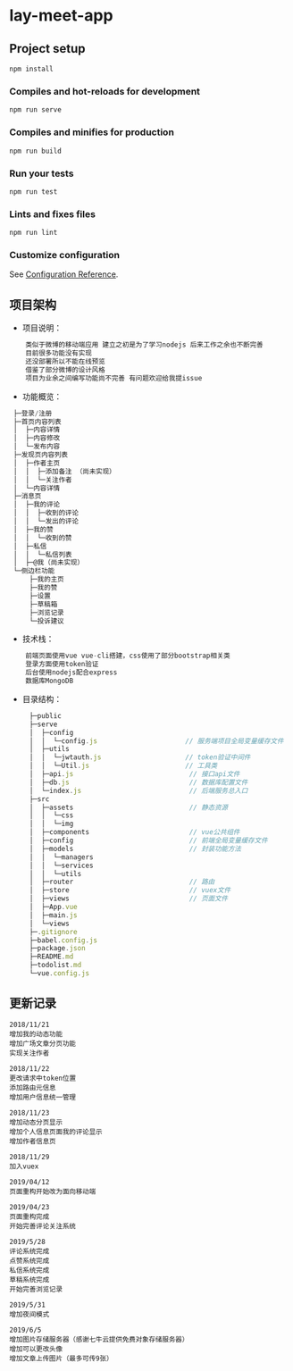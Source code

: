 # lay-meet-app

## Project setup
```
npm install
```

### Compiles and hot-reloads for development
```
npm run serve
```

### Compiles and minifies for production
```
npm run build
```

### Run your tests
```
npm run test
```

### Lints and fixes files
```
npm run lint
```

### Customize configuration
See [Configuration Reference](https://cli.vuejs.org/config/).

## 项目架构

* 项目说明：

```javascript
    类似于微博的移动端应用 建立之初是为了学习nodejs 后来工作之余也不断完善
    目前很多功能没有实现
    还没部署所以不能在线预览
    借鉴了部分微博的设计风格
    项目为业余之间编写功能尚不完善 有问题欢迎给我提issue
```

* 功能概览：

```javascript
 ├─登录/注册
 ├─首页内容列表
 │  ├─内容详情
 │  ├─内容修改
 │  └─发布内容
 ├─发现页内容列表
 │  ├─作者主页
 │  │  ├─添加备注 （尚未实现）
 │  │  └─关注作者
 │  └─内容详情
 ├─消息页
 │  ├─我的评论
 │  │  ├─收到的评论
 │  │  └─发出的评论
 │  ├─我的赞
 │  │  └─收到的赞
 │  ├─私信
 │  │  └─私信列表
 │  ├─@我（尚未实现）
 └─侧边栏功能
     ├─我的主页
     ├─我的赞
     ├─设置
     ├─草稿箱
     ├─浏览记录
     └─投诉建议
```

* 技术栈：

```javascript
    前端页面使用vue vue-cli搭建，css使用了部分bootstrap相关类
    登录方面使用token验证
    后台使用nodejs配合express
    数据库MongoDB
```

* 目录结构：

```javascript
     ├─public
     ├─serve
     │  ├─config
     │  │  └─config.js                      // 服务端项目全局变量缓存文件
     │  ├─utils
     │  │  └─jwtauth.js                     // token验证中间件
     │  │  └─Util.js                        // 工具类
     │  ├─api.js                             // 接口api文件
     │  ├─db.js                              // 数据库配置文件
     │  └─index.js                           // 后端服务总入口
     ├─src
     │  ├─assets                             // 静态资源
     │  │  └─css
     │  │  └─img
     │  ├─components                         // vue公共组件
     │  ├─config                             // 前端全局变量缓存文件
     │  ├─models                             // 封装功能方法
     │  │  └─managers
     │  │  └─services
     │  │  └─utils
     │  ├─router                             // 路由
     │  ├─store                              // vuex文件
     │  ├─views                              // 页面文件
     │  ├─App.vue
     │  ├─main.js
     │  └─views
     ├─.gitignore
     ├─babel.config.js
     ├─package.json
     ├─README.md
     ├─todolist.md
     └─vue.config.js
```

## 更新记录
    2018/11/21
    增加我的动态功能
    增加广场文章分页功能
    实现关注作者

    2018/11/22
    更改请求中token位置
    添加路由元信息
    增加用户信息统一管理

    2018/11/23
    增加动态分页显示
    增加个人信息页面我的评论显示
    增加作者信息页

    2018/11/29
    加入vuex

    2019/04/12
    页面重构开始改为面向移动端

    2019/04/23
    页面重构完成
    开始完善评论关注系统

    2019/5/28
    评论系统完成
    点赞系统完成
    私信系统完成
    草稿系统完成
    开始完善浏览记录

    2019/5/31
    增加夜间模式

    2019/6/5
    增加图片存储服务器（感谢七牛云提供免费对象存储服务器）
    增加可以更改头像
    增加文章上传图片（最多可传9张）
